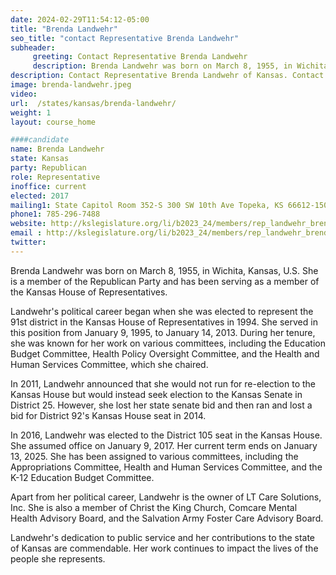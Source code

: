 ```yaml
---
date: 2024-02-29T11:54:12-05:00
title: "Brenda Landwehr"
seo_title: "contact Representative Brenda Landwehr"
subheader:
     greeting: Contact Representative Brenda Landwehr
     description: Brenda Landwehr was born on March 8, 1955, in Wichita, Kansas, U.S. She is a member of the Republican Party and has been serving as a member of the Kansas House of Representatives.
description: Contact Representative Brenda Landwehr of Kansas. Contact information for Brenda Landwehr includes email address, phone number, and mailing address.
image: brenda-landwehr.jpeg
video:
url:  /states/kansas/brenda-landwehr/
weight: 1
layout: course_home

####candidate
name: Brenda Landwehr
state: Kansas
party: Republican
role: Representative
inoffice: current
elected: 2017
mailing1: State Capitol Room 352-S 300 SW 10th Ave Topeka, KS 66612-1504
phone1: 785-296-7488
website: http://kslegislature.org/li/b2023_24/members/rep_landwehr_brenda_1/
email : http://kslegislature.org/li/b2023_24/members/rep_landwehr_brenda_1/
twitter:
---
```


Brenda Landwehr was born on March 8, 1955, in Wichita, Kansas, U.S. She is a member of the Republican Party and has been serving as a member of the Kansas House of Representatives.

Landwehr's political career began when she was elected to represent the 91st district in the Kansas House of Representatives in 1994. She served in this position from January 9, 1995, to January 14, 2013. During her tenure, she was known for her work on various committees, including the Education Budget Committee, Health Policy Oversight Committee, and the Health and Human Services Committee, which she chaired.

In 2011, Landwehr announced that she would not run for re-election to the Kansas House but would instead seek election to the Kansas Senate in District 25. However, she lost her state senate bid and then ran and lost a bid for District 92's Kansas House seat in 2014.

In 2016, Landwehr was elected to the District 105 seat in the Kansas House. She assumed office on January 9, 2017. Her current term ends on January 13, 2025. She has been assigned to various committees, including the Appropriations Committee, Health and Human Services Committee, and the K-12 Education Budget Committee.

Apart from her political career, Landwehr is the owner of LT Care Solutions, Inc. She is also a member of Christ the King Church, Comcare Mental Health Advisory Board, and the Salvation Army Foster Care Advisory Board.

Landwehr's dedication to public service and her contributions to the state of Kansas are commendable. Her work continues to impact the lives of the people she represents.
